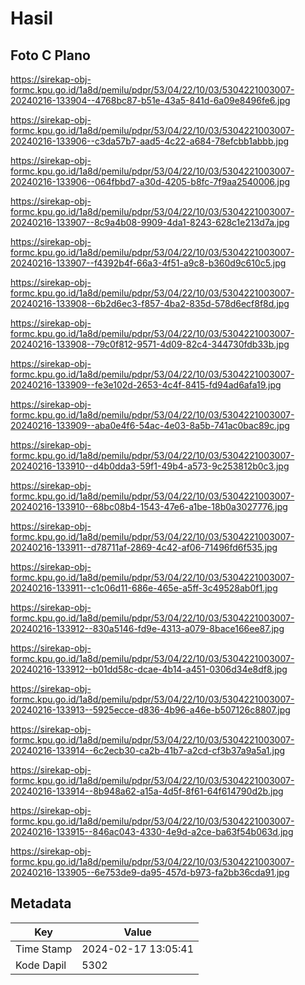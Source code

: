 # Hasil

## Foto C Plano

https://sirekap-obj-formc.kpu.go.id/1a8d/pemilu/pdpr/53/04/22/10/03/5304221003007-20240216-133904--4768bc87-b51e-43a5-841d-6a09e8496fe6.jpg

https://sirekap-obj-formc.kpu.go.id/1a8d/pemilu/pdpr/53/04/22/10/03/5304221003007-20240216-133906--c3da57b7-aad5-4c22-a684-78efcbb1abbb.jpg

https://sirekap-obj-formc.kpu.go.id/1a8d/pemilu/pdpr/53/04/22/10/03/5304221003007-20240216-133906--064fbbd7-a30d-4205-b8fc-7f9aa2540006.jpg

https://sirekap-obj-formc.kpu.go.id/1a8d/pemilu/pdpr/53/04/22/10/03/5304221003007-20240216-133907--8c9a4b08-9909-4da1-8243-628c1e213d7a.jpg

https://sirekap-obj-formc.kpu.go.id/1a8d/pemilu/pdpr/53/04/22/10/03/5304221003007-20240216-133907--f4392b4f-66a3-4f51-a9c8-b360d9c610c5.jpg

https://sirekap-obj-formc.kpu.go.id/1a8d/pemilu/pdpr/53/04/22/10/03/5304221003007-20240216-133908--6b2d6ec3-f857-4ba2-835d-578d6ecf8f8d.jpg

https://sirekap-obj-formc.kpu.go.id/1a8d/pemilu/pdpr/53/04/22/10/03/5304221003007-20240216-133908--79c0f812-9571-4d09-82c4-344730fdb33b.jpg

https://sirekap-obj-formc.kpu.go.id/1a8d/pemilu/pdpr/53/04/22/10/03/5304221003007-20240216-133909--fe3e102d-2653-4c4f-8415-fd94ad6afa19.jpg

https://sirekap-obj-formc.kpu.go.id/1a8d/pemilu/pdpr/53/04/22/10/03/5304221003007-20240216-133909--aba0e4f6-54ac-4e03-8a5b-741ac0bac89c.jpg

https://sirekap-obj-formc.kpu.go.id/1a8d/pemilu/pdpr/53/04/22/10/03/5304221003007-20240216-133910--d4b0dda3-59f1-49b4-a573-9c253812b0c3.jpg

https://sirekap-obj-formc.kpu.go.id/1a8d/pemilu/pdpr/53/04/22/10/03/5304221003007-20240216-133910--68bc08b4-1543-47e6-a1be-18b0a3027776.jpg

https://sirekap-obj-formc.kpu.go.id/1a8d/pemilu/pdpr/53/04/22/10/03/5304221003007-20240216-133911--d78711af-2869-4c42-af06-71496fd6f535.jpg

https://sirekap-obj-formc.kpu.go.id/1a8d/pemilu/pdpr/53/04/22/10/03/5304221003007-20240216-133911--c1c06d11-686e-465e-a5ff-3c49528ab0f1.jpg

https://sirekap-obj-formc.kpu.go.id/1a8d/pemilu/pdpr/53/04/22/10/03/5304221003007-20240216-133912--830a5146-fd9e-4313-a079-8bace166ee87.jpg

https://sirekap-obj-formc.kpu.go.id/1a8d/pemilu/pdpr/53/04/22/10/03/5304221003007-20240216-133912--b01dd58c-dcae-4b14-a451-0306d34e8df8.jpg

https://sirekap-obj-formc.kpu.go.id/1a8d/pemilu/pdpr/53/04/22/10/03/5304221003007-20240216-133913--5925ecce-d836-4b96-a46e-b507126c8807.jpg

https://sirekap-obj-formc.kpu.go.id/1a8d/pemilu/pdpr/53/04/22/10/03/5304221003007-20240216-133914--6c2ecb30-ca2b-41b7-a2cd-cf3b37a9a5a1.jpg

https://sirekap-obj-formc.kpu.go.id/1a8d/pemilu/pdpr/53/04/22/10/03/5304221003007-20240216-133914--8b948a62-a15a-4d5f-8f61-64f614790d2b.jpg

https://sirekap-obj-formc.kpu.go.id/1a8d/pemilu/pdpr/53/04/22/10/03/5304221003007-20240216-133915--846ac043-4330-4e9d-a2ce-ba63f54b063d.jpg

https://sirekap-obj-formc.kpu.go.id/1a8d/pemilu/pdpr/53/04/22/10/03/5304221003007-20240216-133905--6e753de9-da95-457d-b973-fa2bb36cda91.jpg


## Metadata

| Key        | Value               |
| ---------- | ------------------- |
| Time Stamp | 2024-02-17 13:05:41 |
| Kode Dapil | 5302                |



